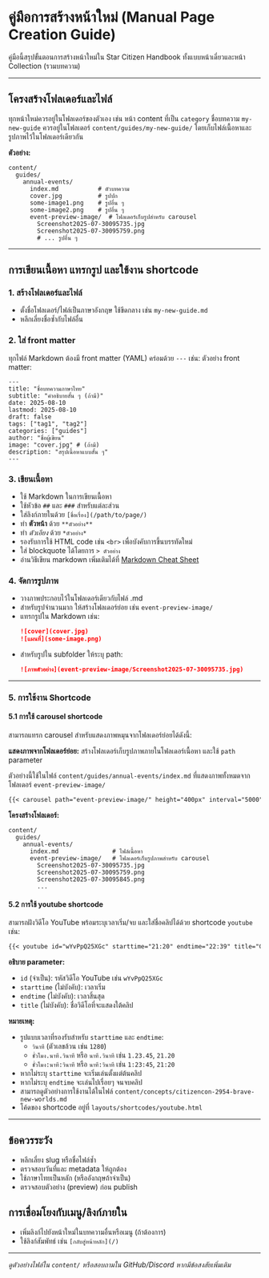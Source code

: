 # คู่มือการสร้างหน้าใหม่ (Manual Page Creation Guide)

คู่มือนี้สรุปขั้นตอนการสร้างหน้าใหม่ใน Star Citizen Handbook ทั้งแบบหน้าเดี่ยวและหน้า Collection (รวมบทความ)

---

## โครงสร้างโฟลเดอร์และไฟล์
ทุกหน้าใหม่ควรอยู่ในโฟลเดอร์ของตัวเอง เช่น หน้า content ที่เป็น `category` ชื่อบทความ `my-new-guide` ควรอยู่ในโฟลเดอร์ `content/guides/my-new-guide/` โดยเก็บไฟล์เนื้อหาและรูปภาพไว้ในโฟลเดอร์เดียวกัน

**ตัวอย่าง:**
```
content/
  guides/
    annual-events/
      index.md           # ตัวบทความ
      cover.jpg          # รูปปก
      some-image1.png    # รูปอื่น ๆ
      some-image2.png    # รูปอื่น ๆ
      event-preview-image/  # โฟลเดอร์เก็บรูปสำหรับ carousel
        Screenshot2025-07-30095735.jpg
        Screenshot2025-07-30095759.png
        # ... รูปอื่น ๆ
```

---

## การเขียนเนื้อหา แทรกรูป และใช้งาน shortcode

### 1. สร้างโฟลเดอร์และไฟล์
- ตั้งชื่อโฟลเดอร์/ไฟล์เป็นภาษาอังกฤษ ใช้ขีดกลาง เช่น `my-new-guide.md`
- หลีกเลี่ยงชื่อซ้ำกับไฟล์อื่น

### 2. ใส่ front matter
ทุกไฟล์ Markdown ต้องมี front matter (YAML) คร่อมด้วย `---` เช่น:
ตัวอย่าง front matter:
```
---
title: "ชื่อบทความภาษาไทย"
subtitle: "คำอธิบายสั้น ๆ (ถ้ามี)"
date: 2025-08-10
lastmod: 2025-08-10
draft: false
tags: ["tag1", "tag2"]
categories: ["guides"]
author: "ชื่อผู้เขียน"
image: "cover.jpg" # (ถ้ามี)
description: "สรุปเนื้อหาแบบสั้น ๆ"
---
```

### 3. เขียนเนื้อหา
- ใช้ Markdown ในการเขียนเนื้อหา
- ใช้หัวข้อ `##` และ `###` สำหรับแต่ละส่วน
- ใส่ลิงก์ภายในด้วย `[ชื่อเรื่อง](/path/to/page/)`
- ทำ **ตัวหน้า** ด้วย `**ตัวอย่าง**`
- ทำ *ตัวเอียง* ด้วย `*ตัวอย่าง*`
- รองรับการใช้ HTML code เช่น `<br>` เพื่อบังคับการขึ้นบรรทัดใหม่
- ใส่ blockquote ได้โดยการ `> ตัวอย่าง`
- อ่านวิธีเขียน markdown เพิ่มเติมได้ที่ [Markdown Cheat Sheet](https://www.markdownguide.org/cheat-sheet/)

### 4. จัดการรูปภาพ
- วางภาพประกอบไว้ในโฟลเดอร์เดียวกับไฟล์ .md
- สำหรับรูปจำนวนมาก ให้สร้างโฟลเดอร์ย่อย เช่น `event-preview-image/`
- แทรกรูปใน Markdown เช่น:
  ```markdown
  ![cover](cover.jpg)
  ![แผนที่](some-image.png)
  ```
- สำหรับรูปใน subfolder ให้ระบุ path:
  ```markdown
  ![ภาพตัวอย่าง](event-preview-image/Screenshot2025-07-30095735.jpg)
  ```

---

### 5. การใช้งาน Shortcode

#### 5.1 การใช้ carousel shortcode
สามารถแทรก carousel สำหรับแสดงภาพหมุนจากโฟลเดอร์ย่อยได้ดังนี้:

**แสดงภาพจากโฟลเดอร์ย่อย:**
สร้างโฟลเดอร์เก็บรูปภาพภายในโฟลเดอร์เนื้อหา และใช้ `path` parameter

ตัวอย่างนี้ใช้ในไฟล์ `content/guides/annual-events/index.md` ที่แสดงภาพทั้งหมดจากโฟลเดอร์ `event-preview-image/`

```markdown
{{< carousel path="event-preview-image/" height="400px" interval="5000" >}}
```
**โครงสร้างโฟลเดอร์:**
```
content/
  guides/
    annual-events/
      index.md               # ไฟล์เนื้อหา
      event-preview-image/   # โฟลเดอร์เก็บรูปภาพสำหรับ carousel
        Screenshot2025-07-30095735.jpg
        Screenshot2025-07-30095759.png
        Screenshot2025-07-30095845.png
        ...
```

#### 5.2 การใช้ youtube shortcode
สามารถฝังวิดีโอ YouTube พร้อมระบุเวลาเริ่ม/จบ และใส่ชื่อคลิปได้ด้วย shortcode `youtube` เช่น:

```markdown
{{< youtube id="wYvPpQ25XGc" starttime="21:20" endtime="22:39" title="CitizenCon 2954: Brave New Worlds - Swamp Biome Demo" >}}
```

**อธิบาย parameter:**
- `id` (จำเป็น): รหัสวิดีโอ YouTube เช่น `wYvPpQ25XGc`
- `starttime` (ไม่บังคับ): เวลาเริ่ม
- `endtime` (ไม่บังคับ): เวลาสิ้นสุด
- `title` (ไม่บังคับ): ชื่อวิดีโอที่จะแสดงใต้คลิป

**หมายเหตุ:**
- รูปแบบเวลาที่รองรับสำหรับ `starttime` และ `endtime`:
  - `วินาที` (ตัวเลขล้วน เช่น `1280`)
  - `ชั่วโมง.นาที.วินาที` หรือ `นาที.วินาที` เช่น `1.23.45`, `21.20`
  - `ชั่วโมง:นาที:วินาที` หรือ `นาที:วินาที` เช่น `1:23:45`, `21:20`
- หากไม่ระบุ `starttime` จะเริ่มเล่นตั้งแต่ต้นคลิป
- หากไม่ระบุ `endtime` จะเล่นไปเรื่อยๆ จนจบคลิป
- สามารถดูตัวอย่างการใช้งานได้ในไฟล์ `content/concepts/citizencon-2954-brave-new-worlds.md`
- โค้ดของ shortcode อยู่ที่ `layouts/shortcodes/youtube.html`

---

## ข้อควรระวัง
- หลีกเลี่ยง slug หรือชื่อไฟล์ซ้ำ
- ตรวจสอบวันที่และ metadata ให้ถูกต้อง
- ใช้ภาษาไทยเป็นหลัก (หรืออังกฤษถ้าจำเป็น)
- ตรวจสอบตัวอย่าง (preview) ก่อน publish

## การเชื่อมโยงกับเมนู/ลิงก์ภายใน
- เพิ่มลิงก์ไปยังหน้าใหม่ในบทความอื่นหรือเมนู (ถ้าต้องการ)
- ใช้ลิงก์สัมพัทธ์ เช่น `[กลับสู่หน้าหลัก](/)`

---

*ดูตัวอย่างไฟล์ใน `content/` หรือสอบถามใน GitHub/Discord หากมีข้อสงสัยเพิ่มเติม*
